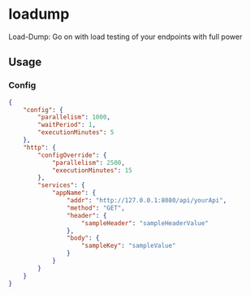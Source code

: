 # loadump

Load-Dump: Go on with load testing of your endpoints with full power

## Usage

### Config

```json
{
    "config": {
        "parallelism": 1000,
        "waitPeriod": 1,
        "executionMinutes": 5
    },
    "http": {
        "configOverride": {
            "parallelism": 2500,
            "executionMinutes": 15
        },
        "services": {
            "appName": {
                "addr": "http://127.0.0.1:8080/api/yourApi",
                "method": "GET",
                "header": {
                    "sampleHeader": "sampleHeaderValue"
                },
                "body": {
                    "sampleKey": "sampleValue"
                }
            }
        }
    }
}
```
